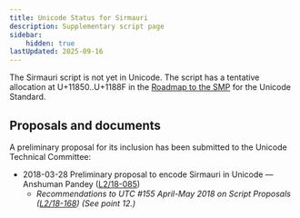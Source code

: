 ```yaml
---
title: Unicode Status for Sirmauri
description: Supplementary script page
sidebar:
    hidden: true
lastUpdated: 2025-09-16
---
```


The Sirmauri script is not yet in Unicode. The script has a tentative allocation at U+11850..U+1188F in the [Roadmap to the SMP](http://www.unicode.org/roadmaps/smp/) for the Unicode Standard.

## Proposals and documents

A preliminary proposal for its inclusion has been submitted to the Unicode Technical Committee:
- 2018-03-28 Preliminary proposal to encode Sirmauri in Unicode — Anshuman Pandey ([L2/18-085](http://www.unicode.org/cgi-bin/GetMatchingDocs.pl?L2/18-085))
  - _Recommendations to UTC #155 April-May 2018 on Script Proposals ([L2/18-168](http://www.unicode.org/L2/L2018/18168-script-rec.pdf)) (See point 12.)_
